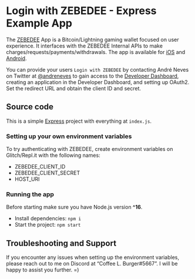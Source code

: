 # Login with ZEBEDEE - Express Example App

The [ZEBEDEE](https://zebedee.io) App is a Bitcoin/Lightning gaming wallet focused on user experience. It interfaces with the ZEBEDEE Internal APIs to make charges/requests/payments/withdrawals. The app is available for [iOS](https://apps.apple.com/us/app/zebedee-play-earn-shop/id1484394401) and [Android](https://play.google.com/store/apps/details?id=io.zebedee.wallet&hl=en_US&gl=US&pli=1).

You can provide your users `Login with ZEBEDEE` by contacting André Neves on Twitter at [@andreneves](https://twitter.com/andreneves) to gain access to the [Developer Dashboard](https://dashboard.zebedee.io), creating an application in the Developer Dashboard, and setting up OAuth2. Set the redirect URL and obtain the client ID and secret.

## Source code

This is a simple [Express](https://expressjs.com/) project with everything at `index.js`.

### Setting up your own environment variables

To try authenticating with ZEBEDEE, create environment variables on Glitch/Repl.it with the following names:

- ZEBEDEE_CLIENT_ID
- ZEBEDEE_CLIENT_SECRET
- HOST_URI

### Running the app

Before starting make sure you have Node.js version **^16**.

- Install dependencies: `npm i`
- Start the project: `npm start`

## Troubleshooting and Support

If you encounter any issues when setting up the environment variables, please reach out to me on Discord at “Coffee L. Burger#5667”. I will be happy to assist you further. =)
